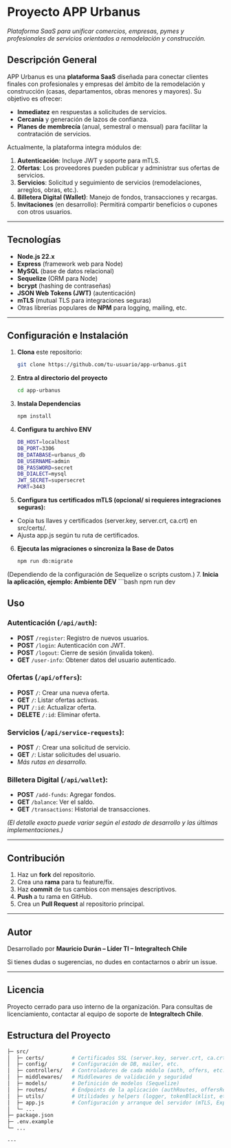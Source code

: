 # Proyecto APP Urbanus

_Plataforma SaaS para unificar comercios, empresas, pymes y profesionales de servicios orientados a remodelación y construcción._

## Descripción General

APP Urbanus es una **plataforma SaaS** diseñada para conectar clientes finales con profesionales y empresas del ámbito de la remodelación y construcción (casas, departamentos, obras menores y mayores). Su objetivo es ofrecer:

- **Inmediatez** en respuestas a solicitudes de servicios.  
- **Cercanía** y generación de lazos de confianza.  
- **Planes de membrecía** (anual, semestral o mensual) para facilitar la contratación de servicios.  

Actualmente, la plataforma integra módulos de:

1. **Autenticación**: Incluye JWT y soporte para mTLS.  
2. **Ofertas**: Los proveedores pueden publicar y administrar sus ofertas de servicios.  
3. **Servicios**: Solicitud y seguimiento de servicios (remodelaciones, arreglos, obras, etc.).  
4. **Billetera Digital (Wallet)**: Manejo de fondos, transacciones y recargas.  
5. **Invitaciones** (en desarrollo): Permitirá compartir beneficios o cupones con otros usuarios.  

---

## Tecnologías

- **Node.js 22.x**
- **Express** (framework web para Node)
- **MySQL** (base de datos relacional)
- **Sequelize** (ORM para Node)
- **bcrypt** (hashing de contraseñas)
- **JSON Web Tokens (JWT)** (autenticación)
- **mTLS** (mutual TLS para integraciones seguras)
- Otras librerías populares de **NPM** para logging, mailing, etc.

---

## Configuración e Instalación

1. **Clona** este repositorio:
   ```bash
   git clone https://github.com/tu-usuario/app-urbanus.git

2. **Entra al directorio del proyecto**
    ```bash
    cd app-urbanus
3. **Instala Dependencias**
    ```bash
    npm install
4. **Configura tu archivo ENV**
    ```bash
    DB_HOST=localhost
    DB_PORT=3306
    DB_DATABASE=urbanus_db
    DB_USERNAME=admin
    DB_PASSWORD=secret
    DB_DIALECT=mysql
    JWT_SECRET=supersecret
    PORT=3443
5. **Configura tus certificados mTLS (opcional/ si requieres integraciones seguras):**
- Copia tus llaves y certificados (server.key, server.crt, ca.crt) en src/certs/.
- Ajusta app.js según tu ruta de certificados.
6. **Ejecuta las migraciones o sincroniza la Base de Datos**
    ```bash
    npm run db:migrate
(Dependiendo de la configuración de Sequelize o scripts custom.)
7. **Inicia la aplicación, ejemplo: Ambiente DEV**
    ```bash
    npm run dev

## Uso

### Autenticación (`/api/auth`):
- **POST** `/register`: Registro de nuevos usuarios.  
- **POST** `/login`: Autenticación con JWT.  
- **POST** `/logout`: Cierre de sesión (invalida token).  
- **GET** `/user-info`: Obtener datos del usuario autenticado.  

### Ofertas (`/api/offers`):
- **POST** `/`: Crear una nueva oferta.  
- **GET** `/`: Listar ofertas activas.  
- **PUT** `/:id`: Actualizar oferta.  
- **DELETE** `/:id`: Eliminar oferta.  

### Servicios (`/api/service-requests`):
- **POST** `/`: Crear una solicitud de servicio.  
- **GET** `/`: Listar solicitudes del usuario.  
- *Más rutas en desarrollo.*  

### Billetera Digital (`/api/wallet`):
- **POST** `/add-funds`: Agregar fondos.  
- **GET** `/balance`: Ver el saldo.  
- **GET** `/transactions`: Historial de transacciones.  

*(El detalle exacto puede variar según el estado de desarrollo y las últimas implementaciones.)*

---

## Contribución
1. Haz un **fork** del repositorio.  
2. Crea una **rama** para tu feature/fix.  
3. Haz **commit** de tus cambios con mensajes descriptivos.  
4. **Push** a tu rama en GitHub.  
5. Crea un **Pull Request** al repositorio principal.  

---

## Autor
Desarrollado por **Mauricio Durán – Líder TI – Integraltech Chile**

Si tienes dudas o sugerencias, no dudes en contactarnos o abrir un issue.

---

## Licencia
Proyecto cerrado para uso interno de la organización. Para consultas de licenciamiento, contactar al equipo de soporte de **Integraltech Chile**.

## Estructura del Proyecto


```bash
├─ src/
│  ├─ certs/         # Certificados SSL (server.key, server.crt, ca.crt)
│  ├─ config/        # Configuración de DB, mailer, etc.
│  ├─ controllers/   # Controladores de cada módulo (auth, offers, etc.)
│  ├─ middlewares/   # Middlewares de validación y seguridad
│  ├─ models/        # Definición de modelos (Sequelize)
│  ├─ routes/        # Endpoints de la aplicación (authRoutes, offersRoutes, etc.)
│  ├─ utils/         # Utilidades y helpers (logger, tokenBlacklist, etc.)
│  ├─ app.js         # Configuración y arranque del servidor (mTLS, Express)
│  └─ ...
├─ package.json
├─ .env.example
└─ ...

---

